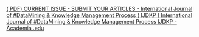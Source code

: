 [( PDF) CURRENT ISSUE - SUBMIT YOUR ARTICLES - International Journal of #DataMining & Knowledge Management Process ( IJDKP )   International Journal of #DataMining & Knowledge Management Process IJDKP - Academia .edu](https://qi.tc/qi/113636)